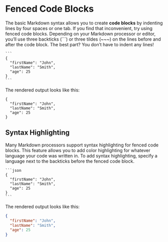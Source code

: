 # Fenced Code Blocks

The basic Markdown syntax allows you to create **code blocks** by indenting lines by four spaces or one tab. If you find that inconvenient, try using fenced code blocks. Depending on your Markdown processor or editor, you’ll use three backticks (```) or three tildes (~~~) on the lines before and after the code block. The best part? You don’t have to indent any lines!


~~~
```
{
  "firstName": "John",
  "lastName": "Smith",
  "age": 25
}
```
~~~

The rendered output looks like this:

```
{
  "firstName": "John",
  "lastName": "Smith",
  "age": 25
}
```

## Syntax Highlighting

Many Markdown processors support syntax highlighting for fenced code blocks. This feature allows you to add color highlighting for whatever language your code was written in. To add syntax highlighting, specify a language next to the backticks before the fenced code block.

~~~
```json
{
  "firstName": "John",
  "lastName": "Smith",
  "age": 25
}
```
~~~

The rendered output looks like this:

```json
{
  "firstName": "John",
  "lastName": "Smith",
  "age": 25
}
```
